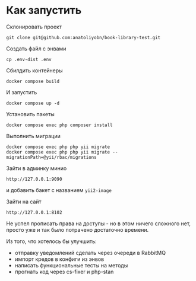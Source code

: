 # Как запустить

Склонировать проект

    git clone git@github.com:anatoliyobn/book-library-test.git

Создать файл с энвами

    cp .env-dist .env

Сбилдить контейнеры

    docker compose build

И запустить

    docker compose up -d

Установить пакеты

    docker compose exec php composer install

Выполнить миграции

    docker compose exec php php yii migrate
    docker compose exec php php yii migrate --migrationPath=@yii/rbac/migrations

Зайти в админку минио 

    http://127.0.0.1:9090

и добавить бакет с названием `yii2-image`

Зайти на сайт

    http://127.0.0.1:8102


Не успел прописать права на доступы - но в этом ничего сложного нет, просто уже и так было потрачено достаточно времени.

Из того, что хотелось бы улучшить:
- отправку уведомлений сделать через очереди в RabbitMQ
- импорт кредов в конфиги из энвов
- написать функциональные тесты на методы
- прогнать код через cs-fixer и php-stan
